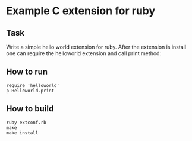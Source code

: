 # Example C extension for ruby
## Task
Write a simple hello world extension for ruby.  After the extension is install one can
require the helloworld extension and call print method:

## How to run
	require 'helloworld'
	p Helloworld.print

## How to build
	ruby extconf.rb
	make
	make install
